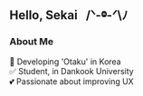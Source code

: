 ## Hello, Sekai &nbsp; /ᐠ-ⱉ-ᐟ\ﾉ

### About Me

🚀 Developing 'Otaku' in Korea </br>
✅ Student, in Dankook University </br>
💕 Passionate about improving UX </br>

